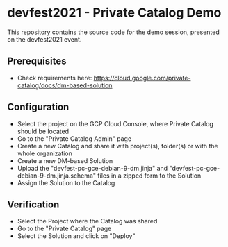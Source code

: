 # devfest2021 - Private Catalog Demo

This repository contains the source code for the demo session, presented on the devfest2021 event.

## Prerequisites
- Check requirements here: https://cloud.google.com/private-catalog/docs/dm-based-solution

## Configuration
- Select the project on the GCP Cloud Console, where Private Catalog should be located
- Go to the "Private Catalog Admin" page
- Create a new Catalog and share it with project(s), folder(s) or with the whole organization
- Create a new DM-based Solution
- Upload the "devfest-pc-gce-debian-9-dm.jinja" and "devfest-pc-gce-debian-9-dm.jinja.schema" files in a zipped form to the Solution
- Assign the Solution to the Catalog

## Verification
- Select the Project where the Catalog was shared
- Go to the "Private Catalog" page
- Select the Solution and click on "Deploy"

